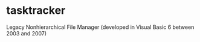 # tasktracker
Legacy Nonhierarchical File Manager (developed in Visual Basic 6 between 2003 and 2007)

